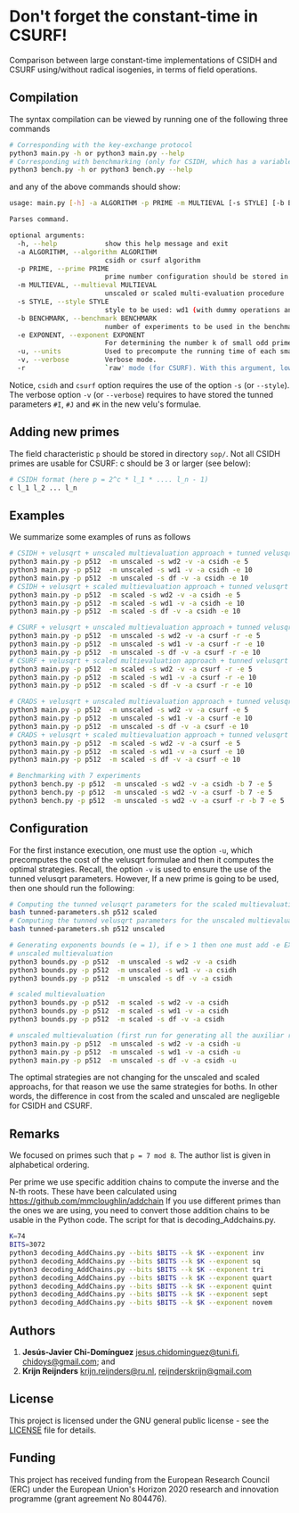 # Don't forget the constant-time in CSURF!

Comparison between large constant-time implementations of CSIDH and CSURF using/without radical isogenies, in terms of field operations.


## Compilation

The syntax compilation can be viewed by running one of the following three commands

```bash
# Corresponding with the key-exchange protocol
python3 main.py -h or python3 main.py --help
# Corresponding with benchmarking (only for CSIDH, which has a variable running-time cost independent from the key)
python3 bench.py -h or python3 bench.py --help
```
and any of the above commands should show:

```bash
usage: main.py [-h] -a ALGORITHM -p PRIME -m MULTIEVAL [-s STYLE] [-b BENCHMARK] [-e EXPONENT] [-u] [-v] [-r]

Parses command.

optional arguments:
  -h, --help            show this help message and exit
  -a ALGORITHM, --algorithm ALGORITHM
                        csidh or csurf algorithm
  -p PRIME, --prime PRIME
                        prime number configuration should be stored in pSUFFIX (sop folder is taken as default).
  -m MULTIEVAL, --multieval MULTIEVAL
                        unscaled or scaled multi-evaluation procedure
  -s STYLE, --style STYLE
                        style to be used: wd1 (with dummy operations and a single torsion point), wd2 (with dummy operations and a two torsion point), or df (dummy-free approach (only for CSIDH)).
  -b BENCHMARK, --benchmark BENCHMARK
                        number of experiments to be used in the benchmark.
  -e EXPONENT, --exponent EXPONENT
                        For determining the number k of small odd primes to be used. The keyspace size is either (2e + 1)^k [wd2 style] or (e + 1)^n [wd1 and df styles].
  -u, --units           Used to precompute the running time of each small odd prime degree isogeny construction and evaluation with velusqrt formulae (required only at first run).
  -v, --verbose         Verbose mode.
  -r                    `raw' mode (for CSURF). With this argument, low degree isogenies are computed with the CSIDH group action evaluation. Without this, radical isogenies of these degrees are used.
```

Notice, `csidh` and `csurf`  option requires the use of the option `-s` (or `--style`). The verbose option `-v` (or `--verbose`) requires to have stored the tunned parameters `#I`, `#J` and `#K` in the new velu's formulae.

## Adding new primes

The field characteristic `p` should be stored in directory `sop/`.
Not all CSIDH primes are usable for CSURF: c should be 3 or larger (see below):

```bash
# CSIDH format (here p = 2^c * l_1 * .... l_n - 1)
c l_1 l_2 ... l_n
```
## Examples

We summarize some examples of runs as follows

```bash
# CSIDH + velusqrt + unscaled multievaluation approach + tunned velusqrt parameters
python3 main.py -p p512  -m unscaled -s wd2 -v -a csidh -e 5
python3 main.py -p p512  -m unscaled -s wd1 -v -a csidh -e 10
python3 main.py -p p512  -m unscaled -s df -v -a csidh -e 10
# CSIDH + velusqrt + scaled multievaluation approach + tunned velusqrt parameters
python3 main.py -p p512  -m scaled -s wd2 -v -a csidh -e 5
python3 main.py -p p512  -m scaled -s wd1 -v -a csidh -e 10
python3 main.py -p p512  -m scaled -s df -v -a csidh -e 10

# CSURF + velusqrt + unscaled multievaluation approach + tunned velusqrt parameters
python3 main.py -p p512  -m unscaled -s wd2 -v -a csurf -r -e 5
python3 main.py -p p512  -m unscaled -s wd1 -v -a csurf -r -e 10
python3 main.py -p p512  -m unscaled -s df -v -a csurf -r -e 10
# CSURF + velusqrt + scaled multievaluation approach + tunned velusqrt parameters
python3 main.py -p p512  -m scaled -s wd2 -v -a csurf -r -e 5
python3 main.py -p p512  -m scaled -s wd1 -v -a csurf -r -e 10
python3 main.py -p p512  -m scaled -s df -v -a csurf -r -e 10

# CRADS + velusqrt + unscaled multievaluation approach + tunned velusqrt parameters
python3 main.py -p p512  -m unscaled -s wd2 -v -a csurf -e 5
python3 main.py -p p512  -m unscaled -s wd1 -v -a csurf -e 10
python3 main.py -p p512  -m unscaled -s df -v -a csurf -e 10
# CRADS + velusqrt + scaled multievaluation approach + tunned velusqrt parameters
python3 main.py -p p512  -m scaled -s wd2 -v -a csurf -e 5
python3 main.py -p p512  -m scaled -s wd1 -v -a csurf -e 10
python3 main.py -p p512  -m scaled -s df -v -a csurf -e 10

# Benchmarking with 7 experiments
python3 bench.py -p p512  -m unscaled -s wd2 -v -a csidh -b 7 -e 5
python3 bench.py -p p512  -m unscaled -s wd2 -v -a csurf -b 7 -e 5
python3 bench.py -p p512  -m unscaled -s wd2 -v -a csurf -r -b 7 -e 5
```

## Configuration

For the first instance execution, one must use the option `-u`, which precomputes the cost of the velusqrt formulae and then it computes the optimal strategies. Recall, the option `-v` is used to ensure the use of the tunned velusqrt parameters. However, If a new prime is going to be used, then one should run the following:

```bash
# Computing the tunned velusqrt parameters for the scaled multievaluation approach
bash tunned-parameters.sh p512 scaled
# Computing the tunned velusqrt parameters for the unscaled multievaluation approach
bash tunned-parameters.sh p512 unscaled

# Generating exponents bounds (e = 1), if e > 1 then one must add -e EXPONENT for some integer EXPONENT
# unscaled multievaluation
python3 bounds.py -p p512  -m unscaled -s wd2 -v -a csidh
python3 bounds.py -p p512  -m unscaled -s wd1 -v -a csidh
python3 bounds.py -p p512  -m unscaled -s df -v -a csidh

# scaled multievaluation
python3 bounds.py -p p512  -m scaled -s wd2 -v -a csidh
python3 bounds.py -p p512  -m scaled -s wd1 -v -a csidh
python3 bounds.py -p p512  -m scaled -s df -v -a csidh

# unscaled multievaluation (first run for generating all the auxiliar required files)
python3 main.py -p p512  -m unscaled -s wd2 -v -a csidh -u
python3 main.py -p p512  -m unscaled -s wd1 -v -a csidh -u
python3 main.py -p p512  -m unscaled -s df -v -a csidh -u
```

The optimal strategies are not changing for the unscaled and scaled approachs, for that reason we use the same strategies for boths. In other words, the difference in cost from the scaled and unscaled are negligeble for CSIDH and CSURF.

## Remarks

We focused on primes such that `p = 7 mod 8`. The author list is given in alphabetical ordering.


Per prime we use specific addition chains to compute the inverse and the N-th roots. These have been calculated using https://github.com/mmcloughlin/addchain
If you use different primes than the ones we are using, you need to convert those addition chains to be usable in the Python code.
The script for that is decoding_Addchains.py.

```bash
K=74
BITS=3072
python3 decoding_AddChains.py --bits $BITS --k $K --exponent inv
python3 decoding_AddChains.py --bits $BITS --k $K --exponent sq
python3 decoding_AddChains.py --bits $BITS --k $K --exponent tri
python3 decoding_AddChains.py --bits $BITS --k $K --exponent quart
python3 decoding_AddChains.py --bits $BITS --k $K --exponent quint
python3 decoding_AddChains.py --bits $BITS --k $K --exponent sept
python3 decoding_AddChains.py --bits $BITS --k $K --exponent novem
```

## Authors

1. **Jesús-Javier Chi-Domínguez** <jesus.chidominguez@tuni.fi>, <chidoys@gmail.com>; and
2. **Krijn Reijnders** <krijn.reijnders@ru.nl>, <reijnderskrijn@gmail.com>

## License

This project is licensed under the GNU general public license - see the [LICENSE](LICENSE) file for details.

## Funding

This project has received funding from the European Research Council (ERC) under the European Union's Horizon 2020 research and innovation programme (grant agreement No 804476). 
